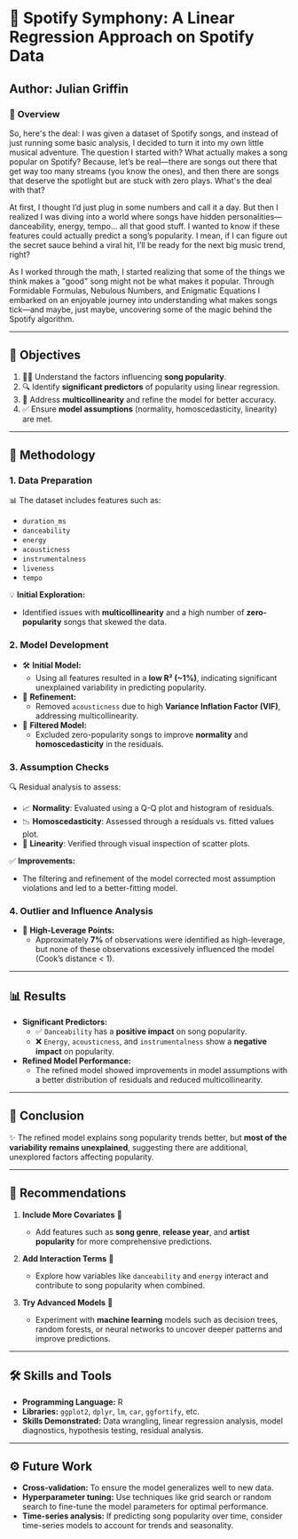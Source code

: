 # 🎵 Spotify Symphony: A Linear Regression Approach on Spotify Data

## Author: **Julian Griffin**

### 🚀 **Overview**  
So, here's the deal: I was given a dataset of Spotify songs, and instead of just running some basic analysis, I decided to turn it into my own little musical adventure. The question I started with? What actually makes a song popular on Spotify? Because, let’s be real—there are songs out there that get way too many streams (you know the ones), and then there are songs that deserve the spotlight but are stuck with zero plays. What's the deal with that?

At first, I thought I’d just plug in some numbers and call it a day. But then I realized I was diving into a world where songs have hidden personalities—danceability, energy, tempo… all that good stuff. I wanted to know if these features could actually predict a song’s popularity. I mean, if I can figure out the secret sauce behind a viral hit, I’ll be ready for the next big music trend, right?

As I worked through the math, I started realizing that some of the things we think makes a "good" song might not be what makes it popular. Through Formidable Formulas, Nebulous Numbers, and Enigmatic Equations I embarked on an enjoyable journey into understanding what makes songs tick—and maybe, just maybe, uncovering some of the magic behind the Spotify algorithm.

---

## 🎯 **Objectives**  
1. 🕵️‍♂️ Understand the factors influencing **song popularity**.  
2. 🔍 Identify **significant predictors** of popularity using linear regression.  
3. 🔄 Address **multicollinearity** and refine the model for better accuracy.  
4. ✅ Ensure **model assumptions** (normality, homoscedasticity, linearity) are met.  

---

## 🔧 **Methodology**  

### **1. Data Preparation**  
📊 The dataset includes features such as:  
- `duration_ms`  
- `danceability`  
- `energy`  
- `acousticness`  
- `instrumentalness`  
- `liveness`  
- `tempo`  

💡 **Initial Exploration:**  
- Identified issues with **multicollinearity** and a high number of **zero-popularity** songs that skewed the data.

### **2. Model Development**  
- 🛠 **Initial Model:**  
  - Using all features resulted in a **low R² (~1%)**, indicating significant unexplained variability in predicting popularity.  
- 🔧 **Refinement:**  
  - Removed `acousticness` due to high **Variance Inflation Factor (VIF)**, addressing multicollinearity.  
- 🧹 **Filtered Model:**  
  - Excluded zero-popularity songs to improve **normality** and **homoscedasticity** in the residuals.

### **3. Assumption Checks**  
🔍 Residual analysis to assess:  
- 📈 **Normality**: Evaluated using a Q-Q plot and histogram of residuals.  
- 📉 **Homoscedasticity**: Assessed through a residuals vs. fitted values plot.  
- 📏 **Linearity**: Verified through visual inspection of scatter plots.  

✅ **Improvements:**  
- The filtering and refinement of the model corrected most assumption violations and led to a better-fitting model.

### **4. Outlier and Influence Analysis**  
- 🔺 **High-Leverage Points:**  
  - Approximately **7%** of observations were identified as high-leverage, but none of these observations excessively influenced the model (Cook’s distance < 1).  

---

## 📊 **Results**  

- **Significant Predictors:**  
  - ✅ `Danceability` has a **positive impact** on song popularity.  
  - ❌ `Energy`, `acousticness`, and `instrumentalness` show a **negative impact** on popularity.  
- **Refined Model Performance:**  
  - The refined model showed improvements in model assumptions with a better distribution of residuals and reduced multicollinearity.

---

## 🏁 **Conclusion**  
✨ The refined model explains song popularity trends better, but **most of the variability remains unexplained**, suggesting there are additional, unexplored factors affecting popularity.

---

## 🔮 **Recommendations**  

1. **Include More Covariates** 📂  
   - Add features such as **song genre**, **release year**, and **artist popularity** for more comprehensive predictions.  

2. **Add Interaction Terms** 🔗  
   - Explore how variables like `danceability` and `energy` interact and contribute to song popularity when combined.

3. **Try Advanced Models** 🤖  
   - Experiment with **machine learning** models such as decision trees, random forests, or neural networks to uncover deeper patterns and improve predictions.

---

## 🛠 **Skills and Tools**  
- **Programming Language:** R  
- **Libraries:** `ggplot2`, `dplyr`, `lm`, `car`, `ggfortify`, etc.  
- **Skills Demonstrated:** Data wrangling, linear regression analysis, model diagnostics, hypothesis testing, residual analysis.

---

## ⚙️ **Future Work**  
- **Cross-validation:** To ensure the model generalizes well to new data.  
- **Hyperparameter tuning:** Use techniques like grid search or random search to fine-tune the model parameters for optimal performance.  
- **Time-series analysis:** If predicting song popularity over time, consider time-series models to account for trends and seasonality.

